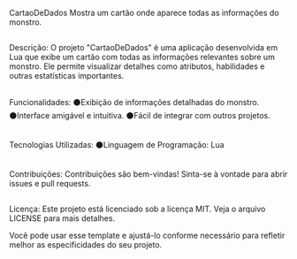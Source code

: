 CartaoDeDados
Mostra um cartão onde aparece todas as informações do monstro.
##
Descrição:
O projeto "CartaoDeDados" é uma aplicação desenvolvida em Lua que exibe um cartão com todas as informações relevantes sobre um monstro. 
Ele permite visualizar detalhes como atributos, habilidades e outras estatísticas importantes.
##
Funcionalidades:
⚫Exibição de informações detalhadas do monstro.
⚫Interface amigável e intuitiva.
⚫Fácil de integrar com outros projetos.
##
Tecnologias Utilizadas:
⚫Linguagem de Programação: Lua

##
Contribuições:
Contribuições são bem-vindas! Sinta-se à vontade para abrir issues e pull requests.
##
Licença:
Este projeto está licenciado sob a licença MIT. Veja o arquivo LICENSE para mais detalhes.

Você pode usar esse template e ajustá-lo conforme necessário para refletir melhor as especificidades do seu projeto.
